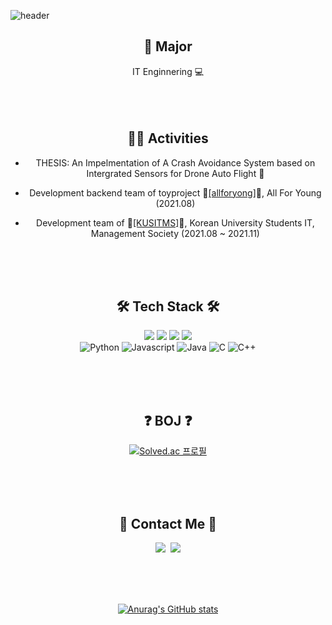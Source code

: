 ![header](https://capsule-render.vercel.app/api?type=waving&color=0:30cfd0,100:330867&height=230&width=100%&section=header&text=CHOIHO&fontAlign=50&fontAlignY=40&fontSize=60&fontColor=ffffff)

<div align="center">
  <h2>🏫 Major </h2>  IT Enginnering 💻 <br/>
</div>
<br/><br/><br/>

<div align="center">
  <h2> 👩‍💻 Activities </h2>
  
  * THESIS: An Impelmentation of A Crash Avoidance System based on Intergrated Sensors for Drone Auto Flight 📃
  
  * Development backend team of toyproject 🔗<a href="https://allforyoung.com/">[allforyong]</a>🔗, All For Young (2021.08) 
  
  * Development team of 🔗<a href="https://cafe.naver.com/kusitms">[KUSITMS]</a>🔗, Korean University Students IT, Management Society (2021.08 ~ 2021.11)
</div>
<br/><br/><br/>

<h2 align="center">🛠 Tech Stack 🛠</h3>
<p align="center">
  <img src="https://img.shields.io/badge/Node.js-339933?style=flat-square&logo=Node.js&logoColor=white"/>
  <img src="https://img.shields.io/badge/MongoDB-47A248?style=flat-square&logo=MongoDB&logoColor=white"/>
  <img src="https://img.shields.io/badge/github-181717?style=flat-square&logo=github&logoColor=white"/>
  <img src="https://img.shields.io/badge/git-F05032?style=flat-square&logo=git&logoColor=white"/>
  <br/>
   <img alt="Python" src ="https://img.shields.io/badge/Python-3776AB.svg?&style=for-the badge&logo=Python&logoColor=white"/>
   <img alt="Javascript" src ="https://img.shields.io/badge/Javascript-F7DF1E.svg?&style=for-the  badge&logo=Javascript&logoColor=white"/>
  <img alt="Java" src="https://img.shields.io/badge/Java-007396.svg?&style=for-the badge&logo=Java&logoColor=white"/> 
  <img alt="C" src ="https://img.shields.io/badge/C-A8B9CC.svg?&style=for-the badge&logo=C&logoColor=white"/> 
  <img alt="C++" src ="https://img.shields.io/badge/C++-00599C.svg?&style=for-the badge&logo=C%2B%2B&logoColor=white"/>
</p>
<br/><br/><br/>
<div align="center">
  
  ## ❓ BOJ ❓
  
  [![Solved.ac
  프로필](http://mazassumnida.wtf/api/v2/generate_badge?boj=hochoi8621)](https://solved.ac/hochoi8621)
  
</div>
<br/><br/><br/>

<div align="center">

## 🌈 Contact Me 🌈
<p align="center">
  <a href="https://www.instagram.com/ch.hooooo/"><img src="https://img.shields.io/badge/Instagram-E4405F?style=flat-square&logo=Instagram&logoColor=white&link=https://www.instagram.com/ch.hooooo/"/></a>&nbsp
  <a href="mailto:hochoi8621@gmail.com"><img src="https://img.shields.io/badge/Gmail-d14836?style=flat-square&logo=Gmail&logoColor=white&link=hochoi8621@gmail.com"/></a>
</p>
<br/> <br/> <br/>


[![Anurag's GitHub stats](https://github-readme-stats.vercel.app/api?username=choihooo)](https://github.com/anuraghazra/github-readme-stats)

</div>

